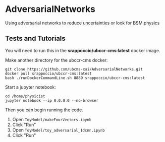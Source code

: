 # AdversarialNetworks
Using adversarial networks to reduce uncertainties or look for BSM physics



## Tests and Tutorials

You will need to run this in the **srappoccio/ubccr-cms:latest** docker image. 



Make another directory for the ubccr-cms docker:

```
git clone https://github.com/ubcms-xai/AdversarialNetworks.git
docker pull srappoccio/ubccr-cms:latest
bash ./runDockerCommandLine.sh 8889 srappoccio/ubccr-cms:latest
```


Start a jupyter notebook:

```
cd /home/physicist
jupyter notebook --ip 0.0.0.0 --no-browser
```

Then you can begin running the code.

1. Open `ToyModel/makeFourVectors.ipynb`
2. Click "Run"
3. Open `ToyModel/toy_adversarial_1dcnn.ipynb`
4. Click "Run"

